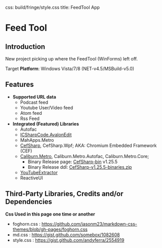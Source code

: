 css: build/fringe/style.css
title: FeedTool App

Feed Tool
===================

Introduction
-------------------------

New project picking up where the FeedTool (WinForms) left off.

Target **Platform**: Windows Vista/7/8 (NET-v4.5/MSBuild-v5.0)

Features
------

* **Supported URL data**
	* Podcast feed
	* Youtube User/Video feed
	* Atom feed
	* Rss Feed
* **Integrated (Featured) Libraries**
	* Autofac
	* [ICSharpCode.AvalonEdit]
	* MahApps.Metro
	* [CefSharp], CefSharp.Wpf; AKA: Chromium Embedded Framework (CEF) 
	* [Caliburn.Metro], Caliburn.Metro.Autofac, Caliburn.Metro.Core;
		* Binary Release page: [CefSharp-bin] v1.25.5
		* Binary Release ddl: [CefSharp-v1.25.5-binaries.zip][CefSharp-ddl]
    * [YouTubeExtractor]
	* ReactiveUI

Third-Party Libraries, Credits and/or Dependencies
-------------------------

**Css Used in this page one time or another**

* foghorn.css : https://github.com/jasonm23/markdown-css-themes/blob/gh-pages/foghorn.css
* md.css : https://gist.github.com/somebox/1082608
* style.css : https://gist.github.com/andyferra/2554919

<!--regex-->
<!--<package id=\"([a-Z0-9.-]*)\" version=\"([a-Z0-9.-]*)\" targetFramework=\"([a-Z0-9.-]*)" />-->
<!--Full package list

* Autofac v3.1.5 (net45)
* AvalonEdit v4.3.1.9430 (net45)
* Caliburn.Metro.Autofac v0.4.0 (net45)
* Caliburn.Micro v1.5.2 (net45)
* MahApps.Metro v0.10.1.1 (net45)
* MahApps.Metro.Resources v0.1.0.1 (net45)
* reactiveui-core v5.2.0 (net45)
* Rx-Core v2.1.30214.0 (net45)
* Rx-Interfaces v2.1.30214.0 (net45)
* Rx-Linq v2.1.30214.0 (net45)
* Rx-Main v2.1.30214.0 (net45)
* Rx-PlatformServices v2.1.30214.0 (net45)-->

[Thread]:                 http://msdn.microsoft.com/en-us/library/system.threading.thread(v=vs.80).aspx
[Thread40]:               http://msdn.microsoft.com/en-us/library/system.threading.thread.aspx
[BackgroundWorker]:       http://msdn.microsoft.com/en-us/library/system.componentmodel.backgroundworker(v=vs.80).aspx
[YTEDownloadUrlResolver]: https://github.com/flagbug/YoutubeExtractor/blob/master/YoutubeExtractor/YoutubeExtractor/DownloadUrlResolver.cs
[GitSubModules]:          http://git-scm.com/book/en/Git-Tools-Submodules
[BLagun]:                 http://brianlagunas.com/free-metro-light-and-dark-themes-for-wpf-and-silverlight-microsoft-controls/
[CaliburnMicro]:          http://caliburnmicro.codeplex.com/
[await]:                  http://msdn.microsoft.com/en-us/library/vstudio/hh156528.aspx
[async]:                  http://msdn.microsoft.com/en-us/library/vstudio/hh156513.aspx
[asyncawait]:             http://msdn.microsoft.com/en-us/library/vstudio/hh191443.aspx
[oauth]:                  https://developers.google.com/gdata/articles/oauth
[Caliburn.Metro.Autofac]: https://www.nuget.org/packages/Caliburn.Metro.Autofac
[CefSharp]:               https://github.com/cefsharp/CefSharp
[CefSharp-bin]:           https://github.com/cefsharp/CefSharp/releases/tag/v1.25.5
[CefSharp-ddl]:           https://github.com/cefsharp/CefSharp/releases/download/v1.25.5/CefSharp-v1.25.5-binaries.zip
[Caliburn.Metro]:         https://github.com/ziyasal/Caliburn.Metro
[ICSharpCode.AvalonEdit]: https://github.com/icsharpcode/SharpDevelop/wiki/AvalonEdit
[YouTubeExtractor]:       https://github.com/flagbug/YoutubeExtractor/
